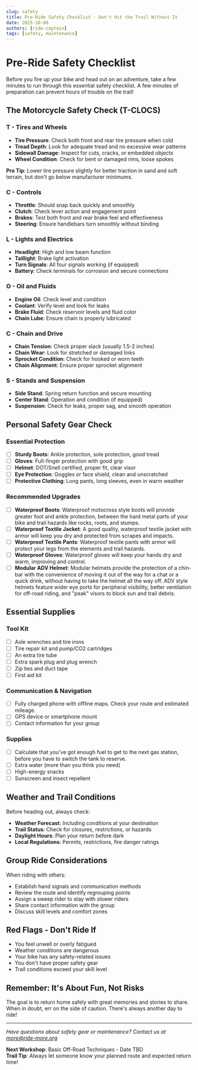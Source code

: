 ```yaml
---
slug: safety
title: Pre-Ride Safety Checklist - Don't Hit the Trail Without It
date: 2025-10-08
authors: [ride-captain]
tags: [safety, maintenance]
---
```


# Pre-Ride Safety Checklist

Before you fire up your bike and head out on an adventure, take a few minutes to run through this essential safety checklist. A few minutes of preparation can prevent hours of trouble on the trail!

<!-- truncate -->

## The Motorcycle Safety Check (T-CLOCS)

### T - Tires and Wheels

- **Tire Pressure**: Check both front and rear tire pressure when cold
- **Tread Depth**: Look for adequate tread and no excessive wear patterns  
- **Sidewall Damage**: Inspect for cuts, cracks, or embedded objects
- **Wheel Condition**: Check for bent or damaged rims, loose spokes

**Pro Tip**: Lower tire pressure slightly for better traction in sand and soft terrain, but don't go below manufacturer minimums.

### C - Controls  

- **Throttle**: Should snap back quickly and smoothly
- **Clutch**: Check lever action and engagement point
- **Brakes**: Test both front and rear brake feel and effectiveness
- **Steering**: Ensure handlebars turn smoothly without binding

### L - Lights and Electrics

- **Headlight**: High and low beam function
- **Taillight**: Brake light activation
- **Turn Signals**: All four signals working (if equipped)
- **Battery**: Check terminals for corrosion and secure connections

### O - Oil and Fluids

- **Engine Oil**: Check level and condition
- **Coolant**: Verify level and look for leaks
- **Brake Fluid**: Check reservoir levels and fluid color
- **Chain Lube**: Ensure chain is properly lubricated

### C - Chain and Drive

- **Chain Tension**: Check proper slack (usually 1.5-2 inches)
- **Chain Wear**: Look for stretched or damaged links  
- **Sprocket Condition**: Check for hooked or worn teeth
- **Chain Alignment**: Ensure proper sprocket alignment

### S - Stands and Suspension

- **Side Stand**: Spring return function and secure mounting
- **Center Stand**: Operation and condition (if equipped)
- **Suspension**: Check for leaks, proper sag, and smooth operation

## Personal Safety Gear Check

### Essential Protection

- [ ] **Sturdy Boots**: Ankle protection, sole protection, good tread
- [ ] **Gloves**: Full-finger protection with good grip
- [ ] **Helmet**: DOT/Snell certified, proper fit, clear visor
- [ ] **Eye Protection**: Goggles or face shield, clean and unscratched
- [ ] **Protective Clothing**: Long pants, long sleeves, even in warm weather

### Recommended Upgrades

- [ ] **Waterproof Boots**: Waterproof motocross style boots will provide greater foot and ankle protection, between the hard metal parts of your bike and trail hazards like rocks, roots, and stumps.
- [ ] **Waterproof Textile Jacket**: A good quality, waterproof textile jacket with armor will keep you dry and protected from scrapes and impacts.
- [ ] **Waterproof Textile Pants**: Waterproof textile pants with armor will protect your legs from the elements and trail hazards.
- [ ] **Waterproof Gloves**: Waterproof gloves will keep your hands dry and warm, improving and control.
- [ ] **Modular ADV Helmet**: Modular helmets provide the protection of a chin-bar with the convenience of moving it out of the way for a chat or a quick drink, without having to take the helmet all the way off. ADV style helmets feature wider eye ports for peripheral visibility, better ventilation for off-road riding, and "peak" visors to block sun and trail debris.

## Essential Supplies

### Tool Kit

- [ ] Axle wrenches and tire irons
- [ ] Tire repair kit and pump/CO2 cartridges
- [ ] An extra tire tube
- [ ] Extra spark plug and plug wrench
- [ ] Zip ties and duct tape
- [ ] First aid kit

### Communication & Navigation

- [ ] Fully charged phone with offline maps. Check your route and estimated mileage.
- [ ] GPS device or smartphone mount
- [ ] Contact information for your group

### Supplies

- [ ] Calculate that you've got enough fuel to get to the next gas station, before you have to switch the tank to reserve.
- [ ] Extra water (more than you think you need)
- [ ] High-energy snacks
- [ ] Sunscreen and insect repellent

## Weather and Trail Conditions

Before heading out, always check:

- **Weather Forecast**: Including conditions at your destination
- **Trail Status**: Check for closures, restrictions, or hazards
- **Daylight Hours**: Plan your return before dark
- **Local Regulations**: Permits, restrictions, fire danger ratings

## Group Ride Considerations

When riding with others:

- Establish hand signals and communication methods
- Review the route and identify regrouping points
- Assign a sweep rider to stay with slower riders
- Share contact information with the group
- Discuss skill levels and comfort zones

## Red Flags - Don't Ride If

- You feel unwell or overly fatigued  
- Weather conditions are dangerous
- Your bike has any safety-related issues
- You don't have proper safety gear
- Trail conditions exceed your skill level

## Remember: It's About Fun, Not Risks

The goal is to return home safely with great memories and stories to share. When in doubt, err on the side of caution. There's always another day to ride!

---

*Have questions about safety gear or maintenance? Contact us at [more@ride-more.org](mailto:more@ride-more.org)*

**Next Workshop**: Basic Off-Road Techniques - Date TBD  
**Trail Tip**: Always let someone know your planned route and expected return time!
